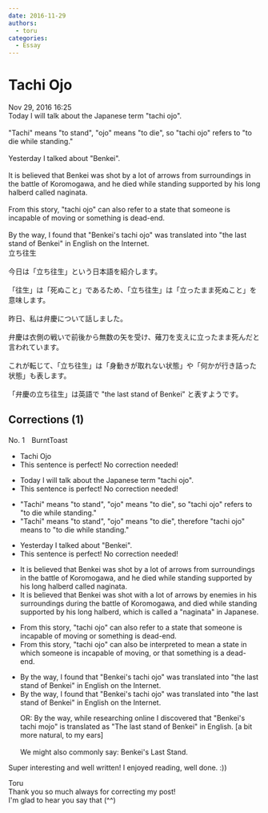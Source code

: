 ```yaml
---
date: 2016-11-29
authors:
  - toru
categories:
  - Essay
---
```


<h1 id="subject_show">Tachi Ojo</h1>
<div class="date">Nov 29, 2016 16:25</div>
<div id="post"><div id="body_show_ori">
Today I will talk about the Japanese term "tachi ojo".<br/><br/>"Tachi" means "to stand", "ojo" means "to die", so "tachi ojo" refers to "to die while standing."<br/><br/>Yesterday I talked about "Benkei".<br/><br/>It is believed that Benkei was shot by a lot of arrows from surroundings in the battle of Koromogawa, and he died while standing supported by his long halberd called naginata.<br/><br/>From this story, "tachi ojo" can also refer to a state that someone is incapable of moving or something is dead-end.<br/><br/>By the way, I found that "Benkei's tachi ojo" was translated into "the last stand of Benkei" in English on the Internet.
</div></div>

<!-- more -->

<div id="post_ja"><div id="body_show_mo">
立ち往生<br/><br/>今日は「立ち往生」という日本語を紹介します。<br/><br/>「往生」は「死ぬこと」であるため、「立ち往生」は「立ったまま死ぬこと」を意味します。<br/><br/>昨日、私は弁慶について話しました。<br/><br/>弁慶は衣側の戦いで前後から無数の矢を受け、薙刀を支えに立ったまま死んだと言われています。<br/><br/>これが転じて、「立ち往生」は「身動きが取れない状態」や「何かが行き詰った状態」も表します。<br/><br/>「弁慶の立ち往生」は英語で "the last stand of Benkei" と表すようです。
</div></div>

## Corrections (1)
<div id="block"><div class="first_name"> No. 1　<span class="just_name">BurntToast</span></div><div id="block2">
<ul class="correction_field">
<li class="incorrect">Tachi Ojo</li>
<li class="corrected perfect">This sentence is perfect! No correction needed!</li>
</ul>
<ul class="correction_field">
<li class="incorrect">Today I will talk about the Japanese term "tachi ojo".</li>
<li class="corrected perfect">This sentence is perfect! No correction needed!</li>
</ul>
<ul class="correction_field">
<li class="incorrect">"Tachi" means "to stand", "ojo" means "to die", so "tachi ojo" refers to "to die while standing."</li>
<li class="corrected correct">
"Tachi" means "to stand", "ojo" means "to die", <span class="f_blue">therefore</span> "tachi ojo" <span class="f_blue">means</span> to "to die while standing."
</li>
</ul>
<ul class="correction_field">
<li class="incorrect">Yesterday I talked about "Benkei".</li>
<li class="corrected perfect">This sentence is perfect! No correction needed!</li>
</ul>
<ul class="correction_field">
<li class="incorrect">It is believed that Benkei was shot by a lot of arrows from surroundings in the battle of Koromogawa, and he died while standing supported by his long halberd called naginata.</li>
<li class="corrected correct">
It is believed that Benkei was shot <span class="f_blue">with</span> a lot of arrows <span class="f_blue">by enemies in his </span>surroundings <span class="f_blue">during </span>the battle of Koromogawa, and died while standing supported by his long halberd, <span class="f_blue">which is </span>called <span class="f_blue">a</span> "naginata" <span class="f_blue">in Japanese</span>.
</li>
</ul>
<ul class="correction_field">
<li class="incorrect">From this story, "tachi ojo" can also refer to a state that someone is incapable of moving or something is dead-end.</li>
<li class="corrected correct">
From this story, "tachi ojo" can also <span class="f_blue">be interpreted</span> to <span class="f_blue">mean</span> a state <span class="f_blue">in which</span> someone is incapable of moving<span class="f_red">,</span> or <span class="f_blue">that </span>something is <span class="f_blue">a </span>dead-end.
</li>
</ul>
<ul class="correction_field">
<li class="incorrect">By the way, I found that "Benkei's tachi ojo" was translated into "the last stand of Benkei" in English on the Internet.</li>
<li class="corrected correct">
By the way, I found that "Benkei's tachi ojo" was translated into "the last stand of Benkei" in English on the Internet.
<p class="correction_comment">OR: By the way, while researching online I discovered that "Benkei's tachi mojo" is translated as "The last stand of Benkei" in English. [a bit more natural, to my ears] <br/><br/>We might also commonly say: Benkei's Last Stand.</p>
</li>
</ul>
<p class="comment_small">
 Super interesting and well written! I enjoyed reading, well done. :))
</p>

</div><div class="name"><span class="just_name">Toru</span><br>
Thank you so much always for correcting my post!<br/>I'm glad to hear you say that (^^)
</div>
</div>
